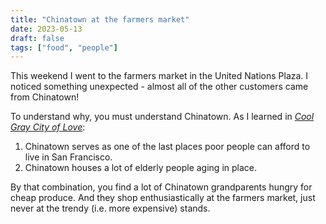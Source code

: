 ```yaml
---
title: "Chinatown at the farmers market"
date: 2023-05-13
draft: false
tags: ["food", "people"]
---
```

This weekend I went to the farmers market in the United Nations Plaza. I noticed something unexpected - almost all of the other customers came from Chinatown!

To understand why, you must understand Chinatown. As I learned in [_Cool Gray City of Love_](https://www.nytimes.com/2013/09/15/books/review/cool-gray-city-of-love-by-gary-kamiya.html):
1. Chinatown serves as one of the last places poor people can afford to live in San Francisco.
2. Chinatown houses a lot of elderly people aging in place.

By that combination, you find a lot of Chinatown grandparents hungry for cheap produce. And they shop enthusiastically at the farmers market, just never at the trendy (i.e. more expensive) stands.
